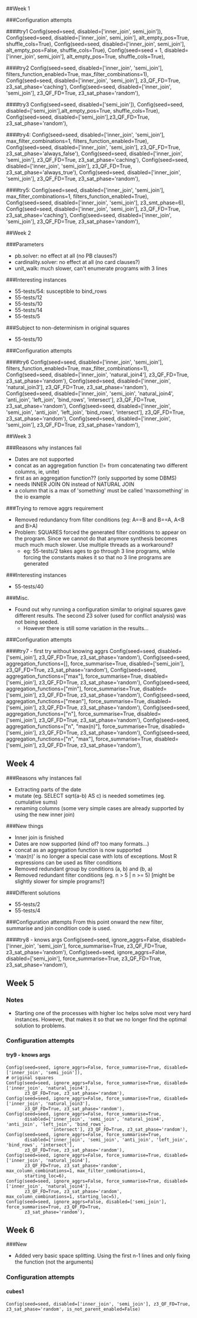 ##Week 1

###Configuration attempts

####try1
    Config(seed=seed, disabled=['inner_join', semi_join']),
    Config(seed=seed, disabled=['inner_join', semi_join'], alt_empty_pos=True, shuffle_cols=True),
    Config(seed=seed, disabled=['inner_join', semi_join'], alt_empty_pos=False, shuffle_cols=True),
    Config(seed=seed + 1, disabled=['inner_join', semi_join'], alt_empty_pos=True, shuffle_cols=True),

####try2
    Config(seed=seed, disabled=['inner_join', 'semi_join'], filters_function_enabled=True, max_filter_combinations=1),
    Config(seed=seed, disabled=['inner_join', 'semi_join'], z3_QF_FD=True, z3_sat_phase='caching'),
    Config(seed=seed, disabled=['inner_join', 'semi_join'], z3_QF_FD=True, z3_sat_phase='random'),

####try3
    Config(seed=seed, disabled=['semi_join']),
    Config(seed=seed, disabled=['semi_join'],alt_empty_pos=True, shuffle_cols=True),
    Config(seed=seed, disabled=['semi_join'],z3_QF_FD=True, z3_sat_phase='random'),

####try4:
    Config(seed=seed, disabled=['inner_join', 'semi_join'], max_filter_combinations=1, filters_function_enabled=True),
    Config(seed=seed, disabled=['inner_join', 'semi_join'], z3_QF_FD=True, z3_sat_phase='always_false'),
    Config(seed=seed, disabled=['inner_join', 'semi_join'], z3_QF_FD=True, z3_sat_phase='caching'),
    Config(seed=seed, disabled=['inner_join', 'semi_join'], z3_QF_FD=True, z3_sat_phase='always_true'),
    Config(seed=seed, disabled=['inner_join', 'semi_join'], z3_QF_FD=True, z3_sat_phase='random'),

####try5:
    Config(seed=seed, disabled=['inner_join', 'semi_join'], max_filter_combinations=1, filters_function_enabled=True),
    Config(seed=seed, disabled=['inner_join', 'semi_join'], z3_smt_phase=6),
    Config(seed=seed, disabled=['inner_join', 'semi_join'], z3_QF_FD=True, z3_sat_phase='caching'),
    Config(seed=seed, disabled=['inner_join', 'semi_join'], z3_QF_FD=True, z3_sat_phase='random'),

##Week 2

###Parameters
- pb.solver: no effect at all (no PB clauses?)
- cardinality.solver: no effect at all (no card clauses?)
- unit_walk: much slower, can't enumerate programs with 3 lines

###Interesting instances
- 55-tests/54: susceptible to bind_rows
- 55-tests/12
- 55-tests/10
- 55-tests/14
- 55-tests/5

###Subject to non-determinism in original squares
- 55-tests/10

###Configuration attempts

####try6
    Config(seed=seed, disabled=['inner_join', 'semi_join'], filters_function_enabled=True, max_filter_combinations=1),
    Config(seed=seed, disabled=['inner_join', 'natural_join4'], z3_QF_FD=True, z3_sat_phase='random'),
    Config(seed=seed, disabled=['inner_join', 'natural_join3'], z3_QF_FD=True, z3_sat_phase='random'),
    Config(seed=seed, disabled=['inner_join', 'semi_join', 'natural_join4', 'anti_join', 'left_join', 'bind_rows', 'intersect'], z3_QF_FD=True, z3_sat_phase='random'),
    Config(seed=seed, disabled=['inner_join', 'semi_join', 'anti_join', 'left_join', 'bind_rows', 'intersect'], z3_QF_FD=True, z3_sat_phase='random'),
    Config(seed=seed, disabled=['inner_join', 'semi_join'], z3_QF_FD=True, z3_sat_phase='random'),
    
##Week 3


###Reasons why instances fail
- Dates are not supported
- concat as an aggregation function (!= from concatenating two different columns, ie, unite)
- first as an aggregation function?? (only supported by some DBMS)
- needs INNER JOIN ON instead of NATURAL JOIN
- a column that is a max of 'something' must be called 'maxsomething' in the io example


###Trying to remove aggrs requirement
- Removed redundancy from filter conditions (eg: A==B and B==A, A<B and B\>A)
- Problem: SQUARES forced the generated filter conditions to appear on the program. Since we cannot do that anymore synthesis becomes much much much slower. Use multiple threads as a workaround?
  - eg: 55-tests/2 takes ages to go through 3 line programs, while forcing the constants makes it so that no 3 line programs are generated

###Interesting instances
- 55-tests/40

###Misc.
- Found out why running a configuration similar to original squares gave different results. The second Z3 solver (used for conflict analysis) was not being seeded.
  - However there is still some variation in the results...

###Configuration attempts
    
####try7 - first try without knowing aggrs
    Config(seed=seed, disabled=['semi_join'], z3_QF_FD=True, z3_sat_phase='random'),
    Config(seed=seed, aggregation_functions=[], force_summarise=True, disabled=['semi_join'], z3_QF_FD=True, z3_sat_phase='random'),
    Config(seed=seed, aggregation_functions=["max"], force_summarise=True, disabled=['semi_join'], z3_QF_FD=True, z3_sat_phase='random'),
    Config(seed=seed, aggregation_functions=["min"], force_summarise=True, disabled=['semi_join'], z3_QF_FD=True, z3_sat_phase='random'),
    Config(seed=seed, aggregation_functions=["mean"], force_summarise=True, disabled=['semi_join'], z3_QF_FD=True, z3_sat_phase='random'),
    Config(seed=seed, aggregation_functions=["n"], force_summarise=True, disabled=['semi_join'], z3_QF_FD=True, z3_sat_phase='random'),
    Config(seed=seed, aggregation_functions=["n", "max(n)"], force_summarise=True, disabled=['semi_join'], z3_QF_FD=True, z3_sat_phase='random'),
    Config(seed=seed, aggregation_functions=["n", "max"], force_summarise=True, disabled=['semi_join'], z3_QF_FD=True, z3_sat_phase='random'),
    
## Week 4
###Reasons why instances fail
- Extracting parts of the date
- mutate (eg. SELECT sqrt(a-b) AS c) is needed sometimes (eg. cumulative sums)
- renaming columns (some very simple cases are already supported by using the new inner join)

###New things
- Inner join is finished
- Dates are now supported (kind of? too many formats...)
- concat as an aggregation function is now supported
- 'max(n)' is no longer a special case with lots of exceptions. Most R expressions can be used as filter conditions
- Removed redundant group by conditions (a, b) and (b, a)
- Removed redundant filter conditions (eg. n > 5 | n >= 5)   \[might be slightly slower for simple programs?\]

###Different solutions
- 55-tests/2
- 55-tests/4

###Configuration attempts
From this point onward the new filter, summarise and join condition code is used.

####try8 - knows args
    Config(seed=seed, ignore_aggrs=False, disabled=['inner_join', 'semi_join'], force_summarise=True, z3_QF_FD=True, z3_sat_phase='random'),
    Config(seed=seed, ignore_aggrs=False, disabled=['semi_join'], force_summarise=True, z3_QF_FD=True, z3_sat_phase='random'),
    
## Week 5

### Notes
- Starting one of the processes with higher loc helps solve most very hard instances. However, that makes it so that we no longer find the optimal solution to problems.

### Configuration attempts

#### try9 - knows args
    Config(seed=seed, ignore_aggrs=False, force_summarise=True, disabled=['inner_join', 'semi_join']),
    # original squares
    Config(seed=seed, ignore_aggrs=False, force_summarise=True, disabled=['inner_join', 'natural_join4'],
           z3_QF_FD=True, z3_sat_phase='random'),
    Config(seed=seed, ignore_aggrs=False, force_summarise=True, disabled=['inner_join', 'natural_join3'],
           z3_QF_FD=True, z3_sat_phase='random'),
    Config(seed=seed, ignore_aggrs=False, force_summarise=True,
           disabled=['inner_join', 'semi_join', 'natural_join4', 'anti_join', 'left_join', 'bind_rows',
                     'intersect'], z3_QF_FD=True, z3_sat_phase='random'),
    Config(seed=seed, ignore_aggrs=False, force_summarise=True,
           disabled=['inner_join', 'semi_join', 'anti_join', 'left_join', 'bind_rows', 'intersect'],
           z3_QF_FD=True, z3_sat_phase='random'),
    Config(seed=seed, ignore_aggrs=False, force_summarise=True, disabled=['inner_join', 'natural_join4'],
           z3_QF_FD=True, z3_sat_phase='random', max_column_combinations=1, max_filter_combinations=1,
           starting_loc=6),
    Config(seed=seed, ignore_aggrs=False, force_summarise=True, disabled=['inner_join', 'natural_join4'],
           z3_QF_FD=True, z3_sat_phase='random', max_column_combinations=1, starting_loc=5),
    Config(seed=seed, ignore_aggrs=False, disabled=['semi_join'], force_summarise=True, z3_QF_FD=True,
           z3_sat_phase='random'),
           
## Week 6

###New
- Added very basic space splitting. Using the first n-1 lines and only fixing the function (not the arguments)

### Configuration attempts

#### cubes1
    Config(seed=seed, disabled=['inner_join', 'semi_join'], z3_QF_FD=True, z3_sat_phase='random', is_not_parent_enabled=False)
